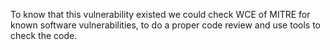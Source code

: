To know that this vulnerability existed we could check WCE of MITRE for known software vulnerabilities, to do a proper code review and use tools to check the code.